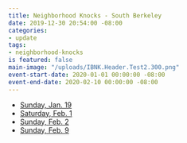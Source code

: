 ```yaml
---
title: Neighborhood Knocks - South Berkeley
date: 2019-12-30 20:54:00 -08:00
categories:
- update
tags:
- neighborhood-knocks
is featured: false
main-image: "/uploads/IBNK.Header.Test2.300.png"
event-start-date: 2020-01-01 00:00:00 -08:00
event-end-date: 2020-02-10 00:00:00 -08:00
---
```


- [Sunday, Jan. 19](https://join.indivisibleberkeley.org/ib_neighborhood_knocks_1)
- [Saturday, Feb. 1](https://join.indivisibleberkeley.org/ib_neighborhood_knocks_2)
- [Sunday, Feb. 2](https://join.indivisibleberkeley.org/ib_neighborhood_knocks_3)
- [Sunday, Feb. 9](https://join.indivisibleberkeley.org/ib_neighborhood_knocks_4)